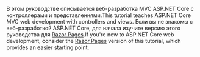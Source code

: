 <span data-ttu-id="5e2a2-101">В этом руководстве описывается веб-разработка MVC ASP.NET Core с контроллерами и представлениями.</span><span class="sxs-lookup"><span data-stu-id="5e2a2-101">This tutorial teaches ASP.NET Core MVC web development with controllers and views.</span></span> <span data-ttu-id="5e2a2-102">Если вы не знакомы с веб-разработкой ASP.NET Core, для начала изучите версию этого руководства для [Razor Pages](xref:tutorials/razor-pages/razor-pages-start).</span><span class="sxs-lookup"><span data-stu-id="5e2a2-102">If you're new to ASP.NET Core web development, consider the [Razor Pages](xref:tutorials/razor-pages/razor-pages-start) version of this tutorial, which provides an easier starting point.</span></span>
